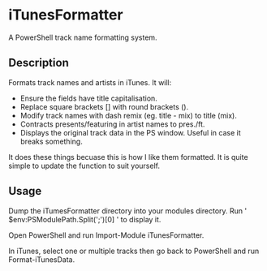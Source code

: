 # iTunesFormatter
A PowerShell track name formatting system.

## Description

Formats track names and artists in iTunes. It will:
- Ensure the fields have title capitalisation.
- Replace square brackets [] with round brackets ().
- Modify track names with dash remix (eg. title - mix) to title (mix).
- Contracts presents/featuring in artist names to pres./ft.
- Displays the original track data in the PS window. Useful in case it breaks something.

It does these things becuase this is how I like them formatted. It is quite simple to update the function to suit yourself.

## Usage

Dump the iTumesFormatter directory into your modules directory. Run ' $env:PSModulePath.Split(';')[0] ' to display it.

Open PowerShell and run Import-Module iTunesFormatter.

In iTunes, select one or multiple tracks then go back to PowerShell and run Format-iTunesData.
